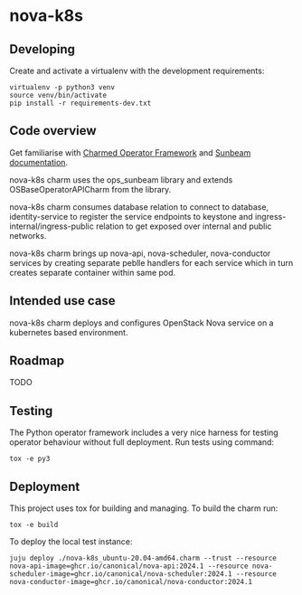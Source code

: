 # nova-k8s

## Developing

Create and activate a virtualenv with the development requirements:

    virtualenv -p python3 venv
    source venv/bin/activate
    pip install -r requirements-dev.txt

## Code overview

Get familiarise with [Charmed Operator Framework](https://juju.is/docs/sdk)
and [Sunbeam documentation](sunbeam-docs).

nova-k8s charm uses the ops\_sunbeam library and extends
OSBaseOperatorAPICharm from the library.

nova-k8s charm consumes database relation to connect to database,
identity-service to register the service endpoints to keystone
and ingress-internal/ingress-public relation to get exposed over
internal and public networks.

nova-k8s charm brings up nova-api, nova-scheduler, nova-conductor
services by creating separate peblle handlers for each service which
in turn creates separate container within same pod.

## Intended use case

nova-k8s charm deploys and configures OpenStack Nova service
on a kubernetes based environment.

## Roadmap

TODO

## Testing

The Python operator framework includes a very nice harness for testing
operator behaviour without full deployment. Run tests using command:

    tox -e py3

## Deployment

This project uses tox for building and managing. To build the charm
run:

    tox -e build

To deploy the local test instance:

    juju deploy ./nova-k8s_ubuntu-20.04-amd64.charm --trust --resource nova-api-image=ghcr.io/canonical/nova-api:2024.1 --resource nova-scheduler-image=ghcr.io/canonical/nova-scheduler:2024.1 --resource nova-conductor-image=ghcr.io/canonical/nova-conductor:2024.1

<!-- LINKS -->

[sunbeam-docs]: https://opendev.org/openstack/charm-ops-sunbeam/src/branch/main/README.rst
